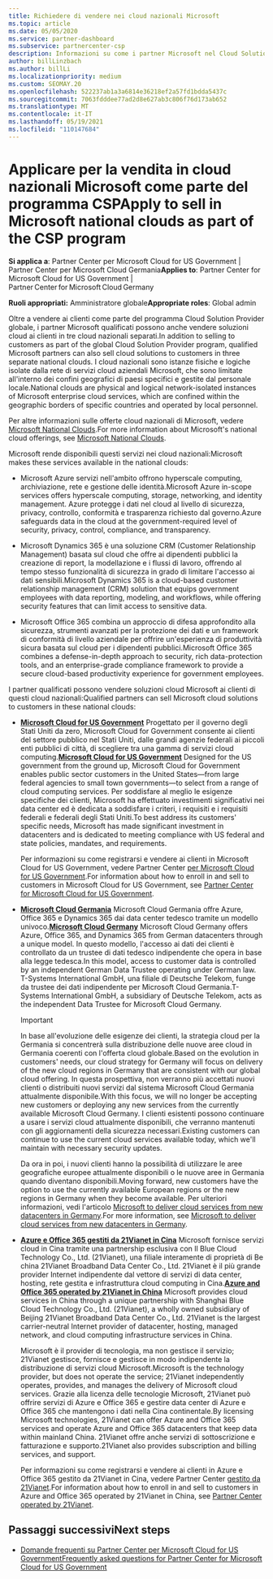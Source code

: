 ```yaml
---
title: Richiedere di vendere nei cloud nazionali Microsoft
ms.topic: article
ms.date: 05/05/2020
ms.service: partner-dashboard
ms.subservice: partnercenter-csp
description: Informazioni su come i partner Microsoft nel Cloud Solution Provider possono vendere ai clienti registrati nei cloud nazionali supportati.
author: billLinzbach
ms.author: billLi
ms.localizationpriority: medium
ms.custom: SEOMAY.20
ms.openlocfilehash: 522237ab1a3a6814e36218ef2a57fd1bdda5437c
ms.sourcegitcommit: 7063fdddee77ad2d8e627ab3c806f76d173ab652
ms.translationtype: MT
ms.contentlocale: it-IT
ms.lasthandoff: 05/19/2021
ms.locfileid: "110147684"
---
```

# <a name="apply-to-sell-in-microsoft-national-clouds-as-part-of-the-csp-program"></a><span data-ttu-id="01888-103">Applicare per la vendita in cloud nazionali Microsoft come parte del programma CSP</span><span class="sxs-lookup"><span data-stu-id="01888-103">Apply to sell in Microsoft national clouds as part of the CSP program</span></span>

<span data-ttu-id="01888-104">**Si applica a**: Partner Center per Microsoft Cloud for US Government | Partner Center per Microsoft Cloud Germania</span><span class="sxs-lookup"><span data-stu-id="01888-104">**Applies to**: Partner Center for Microsoft Cloud for US Government | Partner Center for Microsoft Cloud Germany</span></span>

<span data-ttu-id="01888-105">**Ruoli appropriati:** Amministratore globale</span><span class="sxs-lookup"><span data-stu-id="01888-105">**Appropriate roles**: Global admin</span></span>

<span data-ttu-id="01888-106">Oltre a vendere ai clienti come parte del programma Cloud Solution Provider globale, i partner Microsoft qualificati possono anche vendere soluzioni cloud ai clienti in tre cloud nazionali separati.</span><span class="sxs-lookup"><span data-stu-id="01888-106">In addition to selling to customers as part of the global Cloud Solution Provider program, qualified Microsoft partners can also sell cloud solutions to customers in three separate national clouds.</span></span> <span data-ttu-id="01888-107">I cloud nazionali sono istanze fisiche e logiche isolate dalla rete di servizi cloud aziendali Microsoft, che sono limitate all'interno dei confini geografici di paesi specifici e gestite dal personale locale.</span><span class="sxs-lookup"><span data-stu-id="01888-107">National clouds are physical and logical network-isolated instances of Microsoft enterprise cloud services, which are confined within the geographic borders of specific countries and operated by local personnel.</span></span>

<span data-ttu-id="01888-108">Per altre informazioni sulle offerte cloud nazionali di Microsoft, vedere [Microsoft National Clouds](https://www.microsoft.com/trustcenter/cloudservices/nationalcloud).</span><span class="sxs-lookup"><span data-stu-id="01888-108">For more information about Microsoft's national cloud offerings, see [Microsoft National Clouds](https://www.microsoft.com/trustcenter/cloudservices/nationalcloud).</span></span>

<span data-ttu-id="01888-109">Microsoft rende disponibili questi servizi nei cloud nazionali:</span><span class="sxs-lookup"><span data-stu-id="01888-109">Microsoft makes these services available in the national clouds:</span></span>

-   <span data-ttu-id="01888-110">Microsoft Azure servizi nell'ambito offrono hyperscale computing, archiviazione, rete e gestione delle identità.</span><span class="sxs-lookup"><span data-stu-id="01888-110">Microsoft Azure in-scope services offers hyperscale computing, storage, networking, and identity management.</span></span> <span data-ttu-id="01888-111">Azure protegge i dati nel cloud al livello di sicurezza, privacy, controllo, conformità e trasparenza richiesto dal governo.</span><span class="sxs-lookup"><span data-stu-id="01888-111">Azure safeguards data in the cloud at the government-required level of security, privacy, control, compliance, and transparency.</span></span>

-   <span data-ttu-id="01888-112">Microsoft Dynamics 365 è una soluzione CRM (Customer Relationship Management) basata sul cloud che offre ai dipendenti pubblici la creazione di report, la modellazione e i flussi di lavoro, offrendo al tempo stesso funzionalità di sicurezza in grado di limitare l'accesso ai dati sensibili.</span><span class="sxs-lookup"><span data-stu-id="01888-112">Microsoft Dynamics 365 is a cloud-based customer relationship management (CRM) solution that equips government employees with data reporting, modeling, and workflows, while offering security features that can limit access to sensitive data.</span></span>

-   <span data-ttu-id="01888-113">Microsoft Office 365 combina un approccio di difesa approfondito alla sicurezza, strumenti avanzati per la protezione dei dati e un framework di conformità di livello aziendale per offrire un'esperienza di produttività sicura basata sul cloud per i dipendenti pubblici.</span><span class="sxs-lookup"><span data-stu-id="01888-113">Microsoft Office 365 combines a defense-in-depth approach to security, rich data-protection tools, and an enterprise-grade compliance framework to provide a secure cloud-based productivity experience for government employees.</span></span>

<span data-ttu-id="01888-114">I partner qualificati possono vendere soluzioni cloud Microsoft ai clienti di questi cloud nazionali:</span><span class="sxs-lookup"><span data-stu-id="01888-114">Qualified partners can sell Microsoft cloud solutions to customers in these national clouds:</span></span>

-   <span data-ttu-id="01888-115">[**Microsoft Cloud for US Government**](https://www.microsoft.com/trustcenter/cloudservices/nationalcloud#Microsoft_Cloud_for_US) Progettato per il governo degli Stati Uniti da zero, Microsoft Cloud for Government consente ai clienti del settore pubblico nel Stati Uniti, dalle grandi agenzie federali ai piccoli enti pubblici di città, di scegliere tra una gamma di servizi cloud computing.</span><span class="sxs-lookup"><span data-stu-id="01888-115">[**Microsoft Cloud for US Government**](https://www.microsoft.com/trustcenter/cloudservices/nationalcloud#Microsoft_Cloud_for_US) Designed for the US government from the ground up, Microsoft Cloud for Government enables public sector customers in the United States—from large federal agencies to small town governments—to select from a range of cloud computing services.</span></span> <span data-ttu-id="01888-116">Per soddisfare al meglio le esigenze specifiche dei clienti, Microsoft ha effettuato investimenti significativi nei data center ed è dedicata a soddisfare i criteri, i requisiti e i requisiti federali e federali degli Stati Uniti.</span><span class="sxs-lookup"><span data-stu-id="01888-116">To best address its customers' specific needs, Microsoft has made significant investment in datacenters and is dedicated to meeting compliance with US federal and state policies, mandates, and requirements.</span></span> 

    <span data-ttu-id="01888-117">Per informazioni su come registrarsi e vendere ai clienti in Microsoft Cloud for US Government, vedere Partner Center [per Microsoft Cloud for US Government](partner-center-for-microsoft-us-govt-cloud.md).</span><span class="sxs-lookup"><span data-stu-id="01888-117">For information about how to enroll in and sell to customers in Microsoft Cloud for US Government, see [Partner Center for Microsoft Cloud for US Government](partner-center-for-microsoft-us-govt-cloud.md).</span></span>

-   <span data-ttu-id="01888-118">[**Microsoft Cloud Germania**](https://www.microsoft.com/trustcenter/cloudservices/nationalcloud#Microsoft_Cloud_Germany) Microsoft Cloud Germania offre Azure, Office 365 e Dynamics 365 dai data center tedesco tramite un modello univoco.</span><span class="sxs-lookup"><span data-stu-id="01888-118">[**Microsoft Cloud Germany**](https://www.microsoft.com/trustcenter/cloudservices/nationalcloud#Microsoft_Cloud_Germany) Microsoft Cloud Germany offers Azure, Office 365, and Dynamics 365 from German datacenters through a unique model.</span></span> <span data-ttu-id="01888-119">In questo modello, l'accesso ai dati dei clienti è controllato da un trustee di dati tedesco indipendente che opera in base alla legge tedesca.</span><span class="sxs-lookup"><span data-stu-id="01888-119">In this model, access to customer data is controlled by an independent German Data Trustee operating under German law.</span></span> <span data-ttu-id="01888-120">T-Systems International GmbH, una filiale di Deutsche Telekom, funge da trustee dei dati indipendente per Microsoft Cloud Germania.</span><span class="sxs-lookup"><span data-stu-id="01888-120">T-Systems International GmbH, a subsidiary of Deutsche Telekom, acts as the independent Data Trustee for Microsoft Cloud Germany.</span></span>

    > [!IMPORTANT]  
    > <span data-ttu-id="01888-121">In base all'evoluzione delle esigenze dei clienti, la strategia cloud per la Germania si concentrerà sulla distribuzione delle nuove aree cloud in Germania coerenti con l'offerta cloud globale.</span><span class="sxs-lookup"><span data-stu-id="01888-121">Based on the evolution in customers' needs, our cloud strategy for Germany will focus on delivery of the new cloud regions in Germany that are consistent with our global cloud offering.</span></span> <span data-ttu-id="01888-122">In questa prospettiva, non verranno più accettati nuovi clienti o distribuiti nuovi servizi dal sistema Microsoft Cloud Germania attualmente disponibile.</span><span class="sxs-lookup"><span data-stu-id="01888-122">With this focus, we will no longer be accepting new customers or deploying any new services from the currently available Microsoft Cloud Germany.</span></span> <span data-ttu-id="01888-123">I clienti esistenti possono continuare a usare i servizi cloud attualmente disponibili, che verranno mantenuti con gli aggiornamenti della sicurezza necessari.</span><span class="sxs-lookup"><span data-stu-id="01888-123">Existing customers can continue to use the current cloud services available today, which we'll maintain with necessary security updates.</span></span>
    >  
    > <span data-ttu-id="01888-124">Da ora in poi, i nuovi clienti hanno la possibilità di utilizzare le aree geografiche europee attualmente disponibili o le nuove aree in Germania quando diventano disponibili.</span><span class="sxs-lookup"><span data-stu-id="01888-124">Moving forward, new customers have the option to use the currently available European regions or the new regions in Germany when they become available.</span></span> <span data-ttu-id="01888-125">Per ulteriori informazioni, vedi l'articolo [Microsoft to deliver cloud services from new datacenters in Germany](https://news.microsoft.com/europe/2018/08/31/microsoft-to-deliver-cloud-services-from-new-datacentres-in-germany-in-2019-to-meet-evolving-customer-needs/).</span><span class="sxs-lookup"><span data-stu-id="01888-125">For more information, see [Microsoft to deliver cloud services from new datacenters in Germany](https://news.microsoft.com/europe/2018/08/31/microsoft-to-deliver-cloud-services-from-new-datacentres-in-germany-in-2019-to-meet-evolving-customer-needs/).</span></span>

    
-   <span data-ttu-id="01888-126">[**Azure e Office 365 gestiti da 21Vianet in Cina**](https://www.microsoft.com/trustcenter/cloudservices/nationalcloud#Microsoft_Cloud_for_China) Microsoft fornisce servizi cloud in Cina tramite una partnership esclusiva con Il Blue Cloud Technology Co., Ltd. (21Vianet), una filiale interamente di proprietà di Be china 21Vianet Broadband Data Center Co., Ltd. 21Vianet è il più grande provider Internet indipendente dal vettore di servizi di data center, hosting, rete gestita e infrastruttura cloud computing in Cina.</span><span class="sxs-lookup"><span data-stu-id="01888-126">[**Azure and Office 365 operated by 21Vianet in China**](https://www.microsoft.com/trustcenter/cloudservices/nationalcloud#Microsoft_Cloud_for_China) Microsoft provides cloud services in China through a unique partnership with Shanghai Blue Cloud Technology Co., Ltd. (21Vianet), a wholly owned subsidiary of Beijing 21Vianet Broadband Data Center Co., Ltd. 21Vianet is the largest carrier-neutral Internet provider of datacenter, hosting, managed network, and cloud computing infrastructure services in China.</span></span> 

    <span data-ttu-id="01888-127">Microsoft è il provider di tecnologia, ma non gestisce il servizio; 21Vianet gestisce, fornisce e gestisce in modo indipendente la distribuzione di servizi cloud Microsoft.</span><span class="sxs-lookup"><span data-stu-id="01888-127">Microsoft is the technology provider, but does not operate the service; 21Vianet independently operates, provides, and manages the delivery of Microsoft cloud services.</span></span> <span data-ttu-id="01888-128">Grazie alla licenza delle tecnologie Microsoft, 21Vianet può offrire servizi di Azure e Office 365 e gestire data center di Azure e Office 365 che mantengono i dati nella Cina continentale.</span><span class="sxs-lookup"><span data-stu-id="01888-128">By licensing Microsoft technologies, 21Vianet can offer Azure and Office 365 services and operate Azure and Office 365 datacenters that keep data within mainland China.</span></span> <span data-ttu-id="01888-129">21Vianet offre anche servizi di sottoscrizione e fatturazione e supporto.</span><span class="sxs-lookup"><span data-stu-id="01888-129">21Vianet also provides subscription and billing services, and support.</span></span>

    <span data-ttu-id="01888-130">Per informazioni su come registrarsi e vendere ai clienti in Azure e Office 365 gestito da 21Vianet in Cina, vedere Partner Center [gestito da 21Vianet](/previous-versions/windows/it-pro/windows-home-server/ff357696(v=ws.11)).</span><span class="sxs-lookup"><span data-stu-id="01888-130">For information about how to enroll in and sell to customers in Azure and Office 365 operated by 21Vianet in China, see [Partner Center operated by 21Vianet](/previous-versions/windows/it-pro/windows-home-server/ff357696(v=ws.11)).</span></span>

## <a name="next-steps"></a><span data-ttu-id="01888-131">Passaggi successivi</span><span class="sxs-lookup"><span data-stu-id="01888-131">Next steps</span></span>

- [<span data-ttu-id="01888-132">Domande frequenti su Partner Center per Microsoft Cloud for US Government</span><span class="sxs-lookup"><span data-stu-id="01888-132">Frequently asked questions for Partner Center for Microsoft Cloud for US Government</span></span>](faq-for-us-govt-cloud.md)
